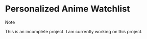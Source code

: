 ﻿# Personalized Anime Watchlist

> [!NOTE]
> This is an incomplete project. I am currently working on this project.

